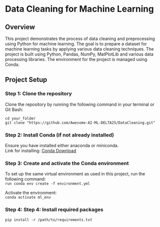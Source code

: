 # Data Cleaning for Machine Learning

## Overview

This project demonstrates the process of data cleaning and preprocessing using Python for machine learning. The goal is to prepare a dataset for machine learning tasks by applying various data cleaning techniques. The project is built using Python, Pandas, NumPy, MatPlotLib and various data processing libraries. The environment for the project is managed using Conda.

## Project Setup

### Step 1: Clone the repository
Clone the repository by running the following command in your terminal or Git Bash:
```  
cd your_folder  
git clone "https://github.com/Awesome-AI-ML-DELTA25/DataCleaning.git"
```

### Step 2: Install Conda (if not already installed)
Ensure you have installed either anaconda or miniconda.  
Link for installing: [Conda Download](https://www.anaconda.com/download/)

### Step 3: Create and activate the Conda environment

To set up the same virtual environment as used in this project, run the following command:  
` run conda env create -f environment.yml `

Activate the environment:  
` conda activate ml_env `

### Step 4: Step 4: Install required packages
 ` pip install -r /path/to/requirements.txt `  